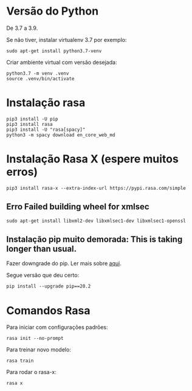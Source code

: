 
# Versão do Python

De 3.7 a 3.9.

Se não tiver, instalar virtualenv 3.7 por exemplo:

```sudo apt-get install python3.7-venv```

Criar ambiente virtual com versão desejada:

```
python3.7 -m venv .venv
source .venv/bin/activate
```

# Instalação rasa

```
pip3 install -U pip
pip3 install rasa
pip3 install -U "rasa[spacy]"
python3 -m spacy download en_core_web_md
```

# Instalação Rasa X (espere muitos erros)

```pip3 install rasa-x --extra-index-url https://pypi.rasa.com/simple```

## Erro Failed building wheel for xmlsec

```sudo apt-get install libxml2-dev libxmlsec1-dev libxmlsec1-openssl```

## Instalação pip muito demorada: This is taking longer than usual.

Fazer downgrade do pip. Ler mais sobre [aqui](https://forum.rasa.com/t/pip-takes-long-time/39274/3).

Segue versão que deu certo:

```pip install --upgrade pip==20.2```

# Comandos Rasa

Para iniciar com configurações padrões:

```rasa init --no-prompt```

Para treinar novo modelo:

```rasa train```

Para rodar o rasa-x:

```rasa x```
